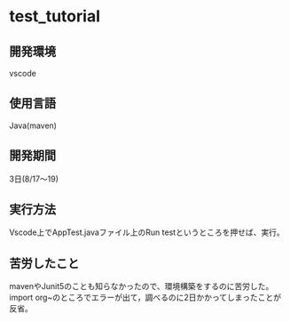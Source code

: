 # test_tutorial

## 開発環境
vscode

## 使用言語
Java(maven)

## 開発期間
3日(8/17～19)


## 実行方法
Vscode上でAppTest.javaファイル上のRun testというところを押せば、実行。

## 苦労したこと
mavenやJunit5のことも知らなかったので、環境構築をするのに苦労した。
import org~のところでエラーが出て，調べるのに2日かかってしまったことが反省。

